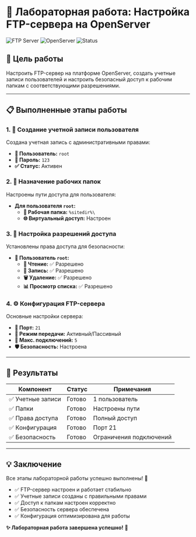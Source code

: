# 🚀 Лабораторная работа: Настройка FTP-сервера на OpenServer

![FTP Server](https://img.shields.io/badge/FTP-Server-blue) 
![OpenServer](https://img.shields.io/badge/Platform-OpenServer-orange)
![Status](https://img.shields.io/badge/Status-Completed-brightgreen)

## 🎯 Цель работы
Настроить FTP-сервер на платформе OpenServer, создать учетные записи пользователей и настроить безопасный доступ к рабочим папкам с соответствующими разрешениями.

---

## 📋 Выполненные этапы работы

### 1. 👤 Создание учетной записи пользователя
Создана учетная запись с административными правами:
- **👤 Пользователь:** `root`
- **🔑 Пароль:** `123`
- **✅ Статус:** Активен

### 2. 📁 Назначение рабочих папок
Настроены пути доступа для пользователя:
- **Для пользователя `root`:**
  - **📂 Рабочая папка:** `%sitedir%\`
  - **🌐 Виртуальный доступ:** Настроен

### 3. 🔐 Настройка разрешений доступа
Установлены права доступа для безопасности:
- **👑 Пользователь `root`:**
  - **📖 Чтение:** ✅ Разрешено
  - **📝 Запись:** ✅ Разрешено  
  - **🗑️ Удаление:** ✅ Разрешено
  - **📊 Просмотр списка:** ✅ Разрешено

### 4. ⚙️ Конфигурация FTP-сервера
Основные настройки сервера:
- **🔌 Порт:** `21`
- **📡 Режим передачи:** Активный/Пассивный
- **👥 Макс. подключений:** `5`
- **🛡️ Безопасность:** Настроена

---

## 🎉 Результаты

| Компонент | Статус | Примечания |
|-----------|--------|------------|
| ✅ Учетные записи | Готово | 1 пользователь |
| ✅ Папки | Готово | Настроены пути |
| ✅ Права доступа | Готово | Полный доступ |
| ✅ Конфигурация | Готово | Порт 21 |
| ✅ Безопасность | Готово | Ограничения подключений |

---

## 💡 Заключение

Все этапы лабораторной работы успешно выполнены! 🎊

- ✅ FTP-сервер настроен и работает стабильно
- ✅ Учетные записи созданы с правильными правами
- ✅ Доступ к папкам настроен корректно
- ✅ Безопасность сервера обеспечена
- ✅ Конфигурация оптимизирована для работы

**✨ Лабораторная работа завершена успешно!** 🎯